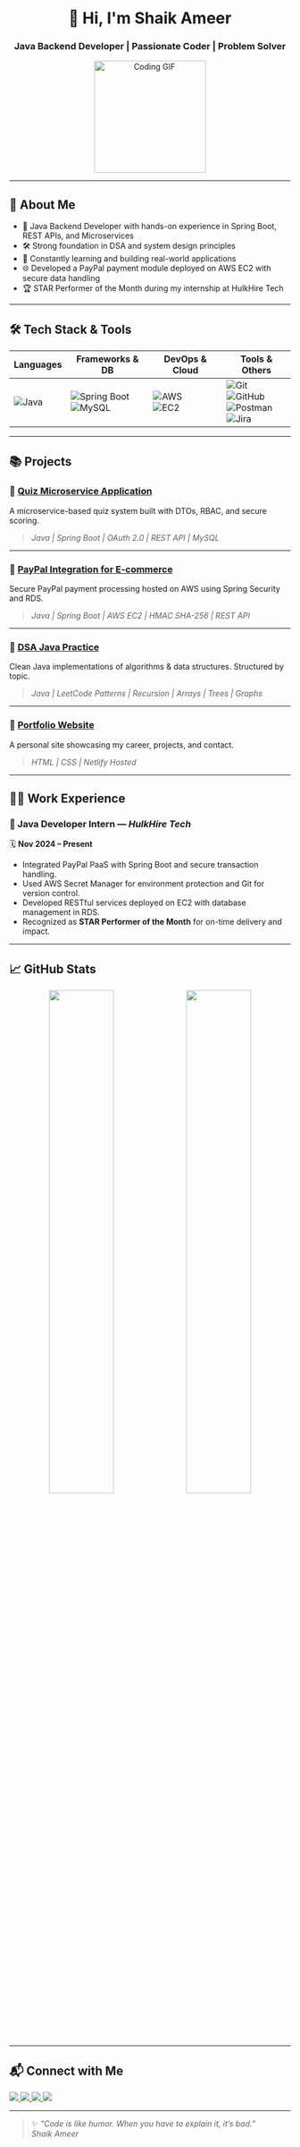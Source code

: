 <h1 align="center">👋 Hi, I'm Shaik Ameer</h1>
<h3 align="center">Java Backend Developer | Passionate Coder | Problem Solver</h3>

<p align="center">
  <img src="https://media.giphy.com/media/qgQUggAC3Pfv687qPC/giphy.gif" width="200" alt="Coding GIF" />
</p>

---

## 🚀 About Me

- 💼 Java Backend Developer with hands-on experience in Spring Boot, REST APIs, and Microservices
- 🛠️ Strong foundation in DSA and system design principles
- 🧠 Constantly learning and building real-world applications
- 🌐 Developed a PayPal payment module deployed on AWS EC2 with secure data handling
- 🏆 STAR Performer of the Month during my internship at HulkHire Tech

---

## 🛠 Tech Stack & Tools

| Languages     | Frameworks & DB       | DevOps & Cloud       | Tools & Others     |
|---------------|------------------------|-----------------------|---------------------|
| ![Java](https://img.shields.io/badge/Java-%23ED8B00.svg?style=for-the-badge&logo=openjdk&logoColor=white) | ![Spring Boot](https://img.shields.io/badge/Spring%20Boot-%236DB33F.svg?style=for-the-badge&logo=spring-boot&logoColor=white) <br> ![MySQL](https://img.shields.io/badge/MySQL-%2300f.svg?style=for-the-badge&logo=mysql&logoColor=white) | ![AWS](https://img.shields.io/badge/AWS-%23FF9900.svg?style=for-the-badge&logo=amazonaws&logoColor=white) <br> ![EC2](https://img.shields.io/badge/EC2-%23FF9900.svg?style=for-the-badge&logo=amazon-ec2&logoColor=white) | ![Git](https://img.shields.io/badge/Git-%23F05032.svg?style=for-the-badge&logo=git&logoColor=white) <br> ![GitHub](https://img.shields.io/badge/GitHub-%23121011.svg?style=for-the-badge&logo=github&logoColor=white) <br> ![Postman](https://img.shields.io/badge/Postman-%23FF6C37.svg?style=for-the-badge&logo=postman&logoColor=white) <br> ![Jira](https://img.shields.io/badge/Jira-%230052CC.svg?style=for-the-badge&logo=jira&logoColor=white) |

---

## 📚 Projects

### 🔹 [Quiz Microservice Application](https://github.com/SHAIKAMEERr/Quiz-Application)
A microservice-based quiz system built with DTOs, RBAC, and secure scoring.

> _Java | Spring Boot | OAuth 2.0 | REST API | MySQL_

---

### 🔹 [PayPal Integration for E-commerce](https://github.com/SHAIKAMEERr/Paypal-Integration)
Secure PayPal payment processing hosted on AWS using Spring Security and RDS.

> _Java | Spring Boot | AWS EC2 | HMAC SHA-256 | REST API_

---

### 🔹 [DSA Java Practice](https://github.com/SHAIKAMEERr/DSA-Practice)
Clean Java implementations of algorithms & data structures. Structured by topic.

> _Java | LeetCode Patterns | Recursion | Arrays | Trees | Graphs_

---

### 🔹 [Portfolio Website](https://shaikameerportfolio.netlify.app)
A personal site showcasing my career, projects, and contact.

> _HTML | CSS | Netlify Hosted_

---

## 👨‍💻 Work Experience

### 💼 Java Developer Intern — *HulkHire Tech*
🗓️ **Nov 2024 – Present**

- Integrated PayPal PaaS with Spring Boot and secure transaction handling.
- Used AWS Secret Manager for environment protection and Git for version control.
- Developed RESTful services deployed on EC2 with database management in RDS.
- Recognized as **STAR Performer of the Month** for on-time delivery and impact.

---

## 📈 GitHub Stats

<p align="center">
  <img src="https://github-readme-stats.vercel.app/api?username=SHAIKAMEERr&show_icons=true&theme=tokyonight&hide_border=true" width="48%" />
  <img src="https://github-readme-stats.vercel.app/api/top-langs/?username=SHAIKAMEERr&layout=compact&theme=tokyonight&hide_border=true" width="48%" />
</p>

---

## 📬 Connect with Me

<p align="left">
  <a href="https://www.linkedin.com/in/shaikameer/" target="_blank">
    <img src="https://img.shields.io/badge/LinkedIn-0077B5.svg?style=for-the-badge&logo=linkedin&logoColor=white" />
  </a>
  <a href="mailto:shaikameer.dev@gmail.com">
    <img src="https://img.shields.io/badge/Gmail-D14836.svg?style=for-the-badge&logo=gmail&logoColor=white" />
  </a>
  <a href="https://shaikameerportfolio.netlify.app" target="_blank">
    <img src="https://img.shields.io/badge/Portfolio-000000.svg?style=for-the-badge&logo=vercel&logoColor=white" />
  </a>
  <a href="https://leetcode.com/u/SHAIK_AMEER_/" target="_blank">
    <img src="https://img.shields.io/badge/LeetCode-FFA116.svg?style=for-the-badge&logo=leetcode&logoColor=black" />
  </a>
</p>

---

> ✨ *“Code is like humor. When you have to explain it, it’s bad.”*  
>  _Shaik Ameer_

